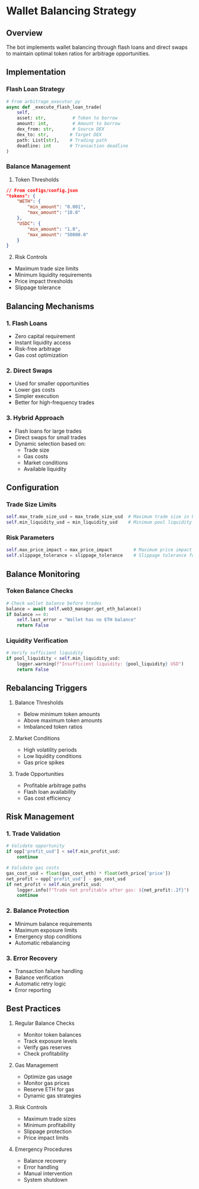# Wallet Balancing Strategy

## Overview
The bot implements wallet balancing through flash loans and direct swaps to maintain optimal token ratios for arbitrage opportunities.

## Implementation

### Flash Loan Strategy
```python
# From arbitrage_executor.py
async def _execute_flash_loan_trade(
    self,
    asset: str,          # Token to borrow
    amount: int,         # Amount to borrow
    dex_from: str,       # Source DEX
    dex_to: str,        # Target DEX
    path: List[str],    # Trading path
    deadline: int       # Transaction deadline
)
```

### Balance Management

1. Token Thresholds
```json
// From configs/config.json
"tokens": {
    "WETH": {
        "min_amount": "0.001",
        "max_amount": "10.0"
    },
    "USDC": {
        "min_amount": "1.0",
        "max_amount": "50000.0"
    }
}
```

2. Risk Controls
- Maximum trade size limits
- Minimum liquidity requirements
- Price impact thresholds
- Slippage tolerance

## Balancing Mechanisms

### 1. Flash Loans
- Zero capital requirement
- Instant liquidity access
- Risk-free arbitrage
- Gas cost optimization

### 2. Direct Swaps
- Used for smaller opportunities
- Lower gas costs
- Simpler execution
- Better for high-frequency trades

### 3. Hybrid Approach
- Flash loans for large trades
- Direct swaps for small trades
- Dynamic selection based on:
  * Trade size
  * Gas costs
  * Market conditions
  * Available liquidity

## Configuration

### Trade Size Limits
```python
self.max_trade_size_usd = max_trade_size_usd  # Maximum trade size in USD
self.min_liquidity_usd = min_liquidity_usd    # Minimum pool liquidity in USD
```

### Risk Parameters
```python
self.max_price_impact = max_price_impact        # Maximum price impact allowed
self.slippage_tolerance = slippage_tolerance    # Slippage tolerance for trades
```

## Balance Monitoring

### Token Balance Checks
```python
# Check wallet balance before trades
balance = await self.web3_manager.get_eth_balance()
if balance == 0:
    self.last_error = "Wallet has no ETH balance"
    return False
```

### Liquidity Verification
```python
# Verify sufficient liquidity
if pool_liquidity < self.min_liquidity_usd:
    logger.warning(f"Insufficient liquidity: {pool_liquidity} USD")
    return False
```

## Rebalancing Triggers

1. Balance Thresholds
   - Below minimum token amounts
   - Above maximum token amounts
   - Imbalanced token ratios

2. Market Conditions
   - High volatility periods
   - Low liquidity conditions
   - Gas price spikes

3. Trade Opportunities
   - Profitable arbitrage paths
   - Flash loan availability
   - Gas cost efficiency

## Risk Management

### 1. Trade Validation
```python
# Validate opportunity
if opp['profit_usd'] < self.min_profit_usd:
    continue

# Validate gas costs
gas_cost_usd = float(gas_cost_eth) * float(eth_price['price'])
net_profit = opp['profit_usd'] - gas_cost_usd
if net_profit < self.min_profit_usd:
    logger.info(f"Trade not profitable after gas: ${net_profit:.2f}")
    continue
```

### 2. Balance Protection
- Minimum balance requirements
- Maximum exposure limits
- Emergency stop conditions
- Automatic rebalancing

### 3. Error Recovery
- Transaction failure handling
- Balance verification
- Automatic retry logic
- Error reporting

## Best Practices

1. Regular Balance Checks
   - Monitor token balances
   - Track exposure levels
   - Verify gas reserves
   - Check profitability

2. Gas Management
   - Optimize gas usage
   - Monitor gas prices
   - Reserve ETH for gas
   - Dynamic gas strategies

3. Risk Controls
   - Maximum trade sizes
   - Minimum profitability
   - Slippage protection
   - Price impact limits

4. Emergency Procedures
   - Balance recovery
   - Error handling
   - Manual intervention
   - System shutdown